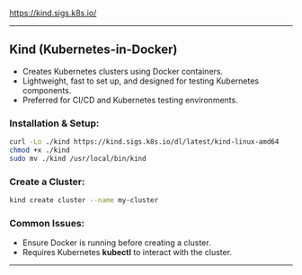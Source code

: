 
https://kind.sigs.k8s.io/

---

## **Kind (Kubernetes-in-Docker)**
- Creates Kubernetes clusters using Docker containers.
- Lightweight, fast to set up, and designed for testing Kubernetes components.
- Preferred for CI/CD and Kubernetes testing environments.

### **Installation & Setup:**
```bash
curl -Lo ./kind https://kind.sigs.k8s.io/dl/latest/kind-linux-amd64
chmod +x ./kind
sudo mv ./kind /usr/local/bin/kind
```

### **Create a Cluster:**
```bash
kind create cluster --name my-cluster
```

### **Common Issues:**
- Ensure Docker is running before creating a cluster.
- Requires Kubernetes **kubectl** to interact with the cluster.

---
